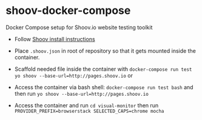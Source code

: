 # shoov-docker-compose
Docker Compose setup for Shoov.io website testing toolkit

* Follow [Shoov install instructions](http://shoov.io/tutorials/lesson1-install/)
* Place `.shoov.json` in root of repository so that it gets mounted inside the container.

* Scaffold needed file inside the container with `docker-compose run test yo shoov --base-url=http://pages.shoov.io`
or
* Access the container via bash shell: `docker-compose run test bash` and then run `yo shoov --base-url=http://pages.shoov.io`

* Access the container and run `cd visual-monitor` then run `PROVIDER_PREFIX=browserstack SELECTED_CAPS=chrome mocha`
